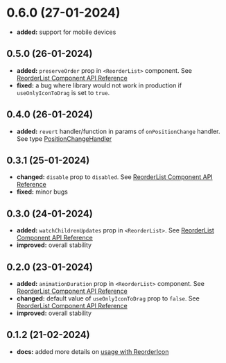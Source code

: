 # 0.6.0 (27-01-2024)
- **added:** support for mobile devices
## 0.5.0 (26-01-2024)
- **added:** `preserveOrder` prop in `<ReorderList>` component. See [ReorderList Component API Reference](https://www.npmjs.com/package/react-reorder-list#reorderlist-component-api-reference)
- **fixed:** a bug where library would not work in production if `useOnlyIconToDrag` is set to `true`.
## 0.4.0 (26-01-2024)
- **added:** `revert` handler/function in params of `onPositionChange` handler. See type [PositionChangeHandler](https://www.npmjs.com/package/react-reorder-list#positionchangehandler)
## 0.3.1 (25-01-2024)
- **changed:** `disable` prop to `disabled`. See [ReorderList Component API Reference](https://www.npmjs.com/package/react-reorder-list#reorderlist-component-api-reference)
- **fixed:** minor bugs
## 0.3.0 (24-01-2024)
- **added:** `watchChildrenUpdates` prop in `<ReorderList>`. See [ReorderList Component API Reference](https://www.npmjs.com/package/react-reorder-list#reorderlist-component-api-reference)
- **improved:** overall stability
## 0.2.0 (23-01-2024)
- **added:** `animationDuration` prop in `<ReorderList>` component. See [ReorderList Component API Reference](https://www.npmjs.com/package/react-reorder-list#reorderlist-component-api-reference)
- **changed:** default value of `useOnlyIconToDrag` prop to `false`. See [ReorderList Component API Reference](https://www.npmjs.com/package/react-reorder-list#reorderlist-component-api-reference)
- **improved:** overall stability
## 0.1.2 (21-02-2024)
- **docs:** added more details on [usage with ReorderIcon](https://www.npmjs.com/package/react-reorder-list#usage-with-reordericon)
